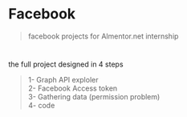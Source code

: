 # Facebook
> facebook projects for Almentor.net internship
#

the full project designed in 4 steps
> 1- Graph API exploler <br>
> 2- Facebook Access token<br>
> 3- Gathering data (permission problem) <br>
> 4- code <br>

